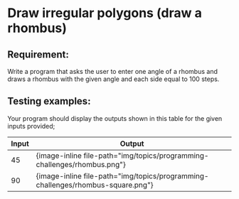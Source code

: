 # Draw irregular polygons (draw a rhombus)

## Requirement:

Write a program that asks the user to enter one angle of a rhombus and draws a rhombus with the given angle and each side equal to 100 steps.

## Testing examples:

Your program should display the outputs shown in this table for the given inputs provided;

| Input | Output                                                                          |
| ----- | ------------------------------------------------------------------------------- |
| 45    | {image-inline file-path="img/topics/programming-challenges/rhombus.png"}        |
| 90    | {image-inline file-path="img/topics/programming-challenges/rhombus-square.png"} |